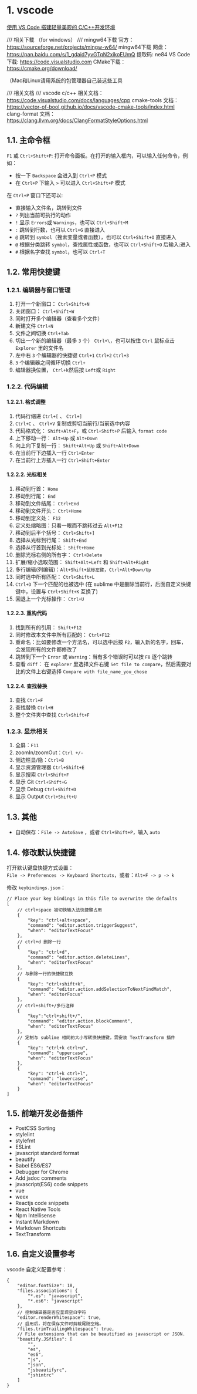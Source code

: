 # 1. vscode



[使用 VS Code 搭建轻量美观的 C/C++开发环境](https://www.bilibili.com/video/BV1sW411v7VZ/?spm_id_from=333.788.videocard.5)


/// 相关下载 （for windows） ///
mingw64下载 官方：https://sourceforge.net/projects/mingw-w64/
mingw64下载 网盘： https://pan.baidu.com/s/1_gdaid7yvGTqN2xikoEUmQ 提取码: ne84
VS Code下载: https://code.visualstudio.com
CMake下载：https://cmake.org/download/

（Mac和Linux请用系统的包管理器自己装这些工具

/// 相关文档 ///
vscode c/c++ 相关文档：https://code.visualstudio.com/docs/languages/cpp
cmake-tools 文档：https://vector-of-bool.github.io/docs/vscode-cmake-tools/index.html
clang-format 文档：https://clang.llvm.org/docs/ClangFormatStyleOptions.html











## 1.1. 主命令框

`F1` 或 `Ctrl+Shift+P`: 打开命令面板。在打开的输入框内，可以输入任何命令，例如：

-   按一下 `Backspace` 会进入到 `Ctrl+P` 模式
-   在 `Ctrl+P` 下输入 `>` 可以进入 `Ctrl+Shift+P` 模式

在 `Ctrl+P` 窗口下还可以:

-   直接输入文件名，跳转到文件
-   `?` 列出当前可执行的动作
-   `!` 显示 `Errors`或 `Warnings`，也可以 `Ctrl+Shift+M`
-   `:` 跳转到行数，也可以 `Ctrl+G` 直接进入
-   `@` 跳转到 `symbol`（搜索变量或者函数），也可以 `Ctrl+Shift+O` 直接进入
-   `@` 根据分类跳转 `symbol`，查找属性或函数，也可以 `Ctrl+Shift+O` 后输入:进入
-   `#` 根据名字查找 `symbol`，也可以 `Ctrl+T`

## 1.2. 常用快捷键

### 1.2.1. 编辑器与窗口管理

1.  打开一个新窗口： `Ctrl+Shift+N`
2.  关闭窗口： `Ctrl+Shift+W`
3.  同时打开多个编辑器（查看多个文件）
4.  新建文件 `Ctrl+N`
5.  文件之间切换 `Ctrl+Tab`
6.  切出一个新的编辑器（最多 `3` 个） `Ctrl+\`，也可以按住 `Ctrl` 鼠标点击 `Explorer` 里的文件名
7.  左中右 `3` 个编辑器的快捷键 `Ctrl+1` `Ctrl+2` `Ctrl+3`
8.  `3` 个编辑器之间循环切换 `Ctrl+`
9.  编辑器换位置， `Ctrl+k`然后按 `Left`或 `Right`

### 1.2.2. 代码编辑

#### 1.2.2.1. 格式调整

1.  代码行缩进 `Ctrl+[` 、 `Ctrl+]`
2.  `Ctrl+C` 、 `Ctrl+V` 复制或剪切当前行/当前选中内容
3.  代码格式化： `Shift+Alt+F`，或 `Ctrl+Shift+P` 后输入 `format code`
4.  上下移动一行： `Alt+Up` 或 `Alt+Down`
5.  向上向下复制一行： `Shift+Alt+Up` 或 `Shift+Alt+Down`
6.  在当前行下边插入一行 `Ctrl+Enter`
7.  在当前行上方插入一行 `Ctrl+Shift+Enter`

#### 1.2.2.2. 光标相关

1.  移动到行首： `Home`
2.  移动到行尾： `End`
3.  移动到文件结尾： `Ctrl+End`
4.  移动到文件开头： `Ctrl+Home`
5.  移动到定义处： `F12`
6.  定义处缩略图：只看一眼而不跳转过去 `Alt+F12`
7.  移动到后半个括号： `Ctrl+Shift+]`
8.  选择从光标到行尾： `Shift+End`
9.  选择从行首到光标处： `Shift+Home`
10.  删除光标右侧的所有字： `Ctrl+Delete`
11.  扩展/缩小选取范围： `Shift+Alt+Left` 和 `Shift+Alt+Right`
12.  多行编辑(列编辑)：`Alt+Shift+鼠标左键`，`Ctrl+Alt+Down/Up`
13.  同时选中所有匹配： `Ctrl+Shift+L`
14.  `Ctrl+D` 下一个匹配的也被选中 (在 sublime 中是删除当前行，后面自定义快键键中，设置与 `Ctrl+Shift+K` 互换了)
15.  回退上一个光标操作： `Ctrl+U`

#### 1.2.2.3. 重构代码

1.  找到所有的引用： `Shift+F12`
2.  同时修改本文件中所有匹配的： `Ctrl+F12`
3.  重命名：比如要修改一个方法名，可以选中后按 `F2`，输入新的名字，回车，会发现所有的文件都修改了
4.  跳转到下一个 `Error` 或 `Warning`：当有多个错误时可以按 `F8` 逐个跳转
5.  查看 `diff`： 在 `explorer` 里选择文件右键 `Set file to compare`，然后需要对比的文件上右键选择 `Compare with file_name_you_chose`

#### 1.2.2.4. 查找替换

1.  查找 `Ctrl+F`
2.  查找替换 `Ctrl+H`
3.  整个文件夹中查找 `Ctrl+Shift+F`

### 1.2.3. 显示相关

1.  全屏：`F11`
2.  zoomIn/zoomOut：`Ctrl +/-`
3.  侧边栏显/隐：`Ctrl+B`
4.  显示资源管理器 `Ctrl+Shift+E`
5.  显示搜索 `Ctrl+Shift+F`
6.  显示 Git `Ctrl+Shift+G`
7.  显示 Debug `Ctrl+Shift+D`
8.  显示 Output `Ctrl+Shift+U`

## 1.3. 其他

-   自动保存：`File -> AutoSave` ，或者 `Ctrl+Shift+P`，输入 `auto`

## 1.4. 修改默认快捷键

打开默认键盘快捷方式设置：  
`File -> Preferences -> Keyboard Shortcuts`，或者：`Alt+F -> p -> k`

修改 `keybindings.json`：

```
// Place your key bindings in this file to overwrite the defaults
[
    // ctrl+space 被切换输入法快捷键占用
    {
        "key": "ctrl+alt+space",
        "command": "editor.action.triggerSuggest",
        "when": "editorTextFocus"
    },
    // ctrl+d 删除一行
    {
        "key": "ctrl+d",
        "command": "editor.action.deleteLines",
        "when": "editorTextFocus"
    },
    // 与删除一行的快捷键互换
    {
        "key": "ctrl+shift+k",
        "command": "editor.action.addSelectionToNextFindMatch",
        "when": "editorFocus"
    },
    // ctrl+shift+/多行注释
    {
        "key":"ctrl+shift+/",
        "command": "editor.action.blockComment",
        "when": "editorTextFocus"
    },
    // 定制与 sublime 相同的大小写转换快捷键，需安装 TextTransform 插件
    {
        "key": "ctrl+k ctrl+u",
        "command": "uppercase",
        "when": "editorTextFocus"
    },
    {
        "key": "ctrl+k ctrl+l",
        "command": "lowercase",
        "when": "editorTextFocus"
    }
]

```

## 1.5. 前端开发必备插件

-   PostCSS Sorting
-   stylelint
-   stylefmt
-   ESLint
-   javascript standard format
-   beautify
-   Babel ES6/ES7
-   Debugger for Chrome
-   Add jsdoc comments
-   javascript(ES6) code snippets
-   vue
-   weex
-   Reactjs code snippets
-   React Native Tools
-   Npm Intellisense
-   Instant Markdown
-   Markdown Shortcuts
-   TextTransform

## 1.6. 自定义设置参考

vscode 自定义配置参考：

```
{
    "editor.fontSize": 18,
    "files.associations": {
        "*.es": "javascript",
        "*.es6": "javascript"
    },
    // 控制编辑器是否应呈现空白字符
    "editor.renderWhitespace": true,
    // 启用后，将在保存文件时剪裁尾随空格。
    "files.trimTrailingWhitespace": true,
    // File extensions that can be beautified as javascript or JSON.
    "beautify.JSfiles": [
        "",
        "es",
        "es6",
        "js",
        "json",
        "jsbeautifyrc",
        "jshintrc"
    ]
}

```
























